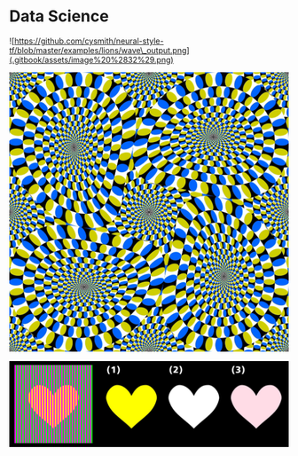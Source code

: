 # Data Science

![https://github.com/cysmith/neural-style-tf/blob/master/examples/lions/wave\_output.png](.gitbook/assets/image%20%2832%29.png)

![](.gitbook/assets/image%20%2817%29.png)

![](.gitbook/assets/image%20%282%29.png)

